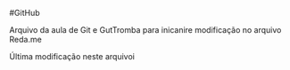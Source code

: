 #GitHub

Arquivo da aula de Git e GutTromba para inicanire
modificação no arquivo Reda.me

Última modificação neste arquivoi
